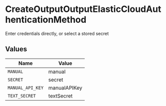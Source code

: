 # CreateOutputOutputElasticCloudAuthenticationMethod

Enter credentials directly, or select a stored secret


## Values

| Name             | Value            |
| ---------------- | ---------------- |
| `MANUAL`         | manual           |
| `SECRET`         | secret           |
| `MANUAL_API_KEY` | manualAPIKey     |
| `TEXT_SECRET`    | textSecret       |